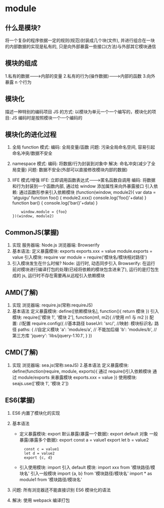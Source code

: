 # module

## 什么是模块?

将一个复杂的程序依据一定的规则(规范)封装成几个块(文件), 并进行组合在一块的内部数据的实现是私有的, 只是向外部暴露一些接口(方法)与外部其它模块通信

## 模块的组成

1.私有的数据--->内部的变量 2.私有的行为(操作数据)--->内部的函数 3.向外暴露 n 个行为

## 模块化

描述一种特别的编码项目 JS 的方式: 以模块为单元一个一个编写的，模块化的项目: JS 编码时是按照模块一个一个编码的

## 模块化的进化过程

1.  全局 function 模式:
    编码: 全局变量/函数
    问题: 污染全局命名空间, 容易引起命名冲突/数据不安全
2.  namespace 模式:
    编码: 将数据/行为封装到对象中
    解决: 命名冲突(减少了全局变量)
    问题: 数据不安全(外部可以直接修改模块内部的数据)
3.  IIFE 模式/增强
    IIFE: 立即调用函数表达式--->匿名函数自调用
    编码: 将数据和行为封装到一个函数内部, 通过给 window 添加属性来向外暴露接口
    引入依赖: 通过函数形参来引入依赖模块
    (function(window, module2){
    var data = 'atguigu'
    function foo() {
    module2.xxx()
    console.log('foo()'+data)
    }
    function bar() {
    console.log('bar()'+data)
    }

            window.module = {foo}
        })(window, module2)

## CommonJS(掌握)

1.  实现
    服务器端: Node.js
    浏览器端: Browserify
2.  基本语法:
    定义暴露模块: exports
    exports.xxx = value
    module.exports = value
    引入模块: require
    var module = require('模块名/模块相对路径')
3.  引入模块发生在什么时候?
    Node: 运行时, 动态同步引入
    Browserify: 在运行前对模块进行编译打包的处理(已经将依赖的模块包含进来了),
    运行的是打包生成的 js, 运行时不存在需要再从远程引入依赖模块

## AMD(了解)

1.  实现
    浏览器端: require.js(常称:requireJS)
2.  基本语法
    定义暴露模块:
    define([依赖模块名], function(){
    return 模块
    })
    引入模块:
    require(['模块 1', '模块 2'], function(m1, m2){
    //使用 m1 与 m2
    })
    配置:
    //配置
    require.config({
    //基本路径
    baseUrl: 'src/',
    //映射: 模块标识名: 路径
    paths: {
    //自定义模块
    'a': 'modules/a', // 不能加后缀
    'b': 'modules/b',
    //第三方库
    'jquery': 'libs/jquery-1.10.1',
    }
    })

## CMD(了解)

1.  实现
    浏览器端: sea.js(常称:seaJS) 2.基本语法
    定义暴露模块:
    define(function(require, module, exports){
    通过 require()引入依赖模块
    通过 module/exports 来暴露模块
    exports.xxx = value
    })
    使用模块:
    seajs.use(['模块 1', '模块 2'])

## ES6(掌握)

1.  ES6 内置了模块化的实现
2.  基本语法

    -   定义暴露模块: export
        默认暴露(暴露一个数据):
        export default 对象
        一般暴露(暴露多个数据):
        export const a = value1
        export let b = value2

              const c = value1
              let d = value2
              export {c, d}

    -   引入使用模块: import
        引入 default 模块:
        import xxx from '模块路径/模块名'
        引入一般模块
        import {a, b} from '模块路径/模块名'
        import \* as module1 from '模块路径/模块名'

3.  问题:
    所有浏览器还不能直接识别 ES6 模块化的语法
4.  解决:
    使用 webpack 编译打包

